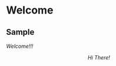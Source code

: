 <html>
  <head>
	<title>Welcome!</title>
  </head>
  <body>
    
# Welcome
## Sample

_Welcome!!!_

<div style="text-align:center">
  
_Hi There!_

 </div>
</body>
</html>